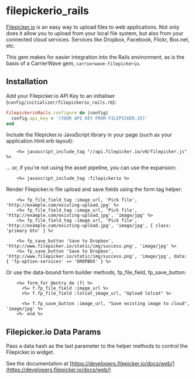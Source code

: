 filepickerio_rails
==================

[Filepicker.io](http://www.filepicker.io) is an easy way to upload files to web applications. Not only does it allow you to upload
from your local file system, but also from your connected cloud services. Services like Dropbox, Facebook, Flickr, Box.net, etc.

This gem makes for easier integration into the Rails environment, as is the basis of a CarrierWave gem, `carrierwave-filepickerio`.

Installation
------------

Add your Filepicker.io API Key to an initialiser (`config/initializer/filepickerio_rails.rb`):

```ruby
FilepickerioRails.configure do |config|
  config.api_key = '[YOUR API KEY FROM FILEPICKER.IO]'
end
```

Include the filepicker.io JavaScript library in your page (such as your application.html.erb layout):

```erb
    <%= javascript_include_tag "//api.filepicker.io/v0/filepicker.js" %>
```

... or, if you're not using the asset pipeline, you can use the expansion:

```erb
    <%= javascript_include_tag :filepickerio %>
```

Render Filepicker.io file upload and save fields using the form tag helper:

```erb
    <%= fp_file_field_tag :image_url, 'Pick file', 'http://example.com/existing-upload.jpg' %>
    <%= fp_file_field_tag :image_url, 'Pick file', 'http://example.com/existing-upload.jpg', 'image/jpg' %>
    <%= fp_file_field_tag :image_url, 'Pick file', 'http://example.com/existing-upload.jpg', 'image/jpg', { class: 'primary btn' } %>

    <%= fp_save_button 'Save to Dropbox', 'http://www.filepicker.io/static/img/success.png', 'image/jpg' %>
    <%= fp_save_button 'Save to Dropbox', 'http://www.filepicker.io/static/img/success.png', 'image/jpg', data: { 'fp-option-services' => 'DROPBOX' } %>
```

Or use the data-bound form builder methods, fp_file_field, fp_save_button:

```erb
    <%= form_for @entry do |f| %>
      <%= f.fp_file_field :image_url %>
      <%= f.fp_file_field :lolcat_image_url, "Upload lolcat" %>

      <%= f.fp_save_button :image_url, "Save existing image to cloud", 'image/jpg' %>
    <%- end %>
```

Filepicker.io Data Params
-------------------------

Pass a data hash as the last parameter to the helper methods to control the Filepicker.io widget.

See the documentation at [https://developers.filepicker.io/docs/web/](https://developers.filepicker.io/docs/web/)
